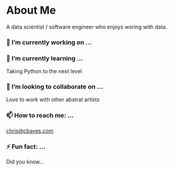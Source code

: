 
# About Me 
A data scientist / software engineer who enjoys woring with data. 

 
### 🔭 I’m currently working on ...


### 🌱 I’m currently learning ...
Taking Python to the next level 


### 👯 I’m looking to collaborate on ...
Love to work with other abstrat artists 

### 📫 How to reach me: ...
chris@cbayes.com

### ⚡ Fun fact: ...
Did you know... 
